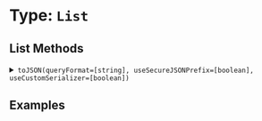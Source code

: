[comment]: # (Note: This documentation is generated dynamically in the build process.  To modify the contents, change the javadoc on the type class, itself)

# Type: `List`



## List Methods

<details>
<summary><code>toJSON(queryFormat=[string], useSecureJSONPrefix=[boolean], useCustomSerializer=[boolean])</code></summary>

Converts a BoxLang variable into a JSON (JavaScript Object Notation) string.

Arguments:

| Argument | Type | Required | Default |
|----------|------|----------|---------|
| `queryFormat` | `string` | `false` | `row` |
| `useSecureJSONPrefix` | `boolean` | `false` | `false` |
| `useCustomSerializer` | `boolean` | `false` | `null` |

</details>


## Examples
